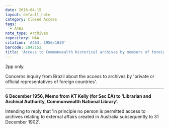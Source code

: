 ```yaml
---
date: 2016-04-15
layout: default_note
category: Closed Access
tags:
  - A463
note_type: Archives
repository: NAA
citation: 'A463, 1956/1839'
barcode: 1842152
title: 'Access to Commonwealth historical archives by members of foreign governments'
---
```


2pp only.

Concerns inquiry from Brazil about the access to archives by 'private or official representatives of foreign countries'.

----

**6 December 1956, Memo from KT Kelly (for Sec EA) to 'Librarian and Archival Authority, Commonwealth National Library'.**

Intending to reply that 'in principle no person is permitted access to archives relating to external affairs created in Australia subsequently to 31 December 1902'.

